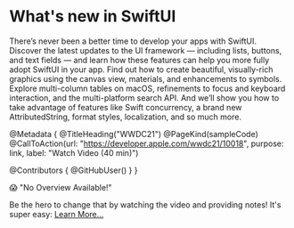 # What's new in SwiftUI

There’s never been a better time to develop your apps with SwiftUI. Discover the latest updates to the UI framework — including lists, buttons, and text fields — and learn how these features can help you more fully adopt SwiftUI in your app. Find out how to create beautiful, visually-rich graphics using the canvas view, materials, and enhancements to symbols. Explore multi-column tables on macOS, refinements to focus and keyboard interaction, and the multi-platform search API. And we’ll show you how to take advantage of features like Swift concurrency, a brand new AttributedString, format styles, localization, and so much more.

@Metadata {
   @TitleHeading("WWDC21")
   @PageKind(sampleCode)
   @CallToAction(url: "https://developer.apple.com/wwdc21/10018", purpose: link, label: "Watch Video (40 min)")

   @Contributors {
      @GitHubUser(<replace this with your GitHub handle>)
   }
}

😱 "No Overview Available!"

Be the hero to change that by watching the video and providing notes! It's super easy:
 [Learn More…](https://wwdcnotes.github.io/WWDCNotes/documentation/wwdcnotes/contributing)
